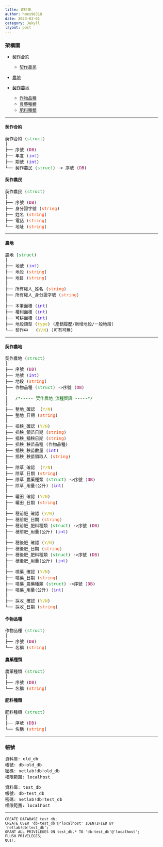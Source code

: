 ```yaml
---
title: 資料庫
author: hmes98318
date: 2023-03-01
category: Jekyll
layout: post
---
```



### 架構圖

 * [契作合約](#契作合約)  
   - [契作農民](#契作農民)  

 * [農地](#農地)  

 * [契作農地](#契作農地)  
   - [作物品種](#作物品種)
   - [農藥種類](#農藥種類)
   - [肥料種類](#肥料種類)


------------------------------  

#### 契作合約
<pre>
契作合約 (<span style="color:#00A026;">struct</span>)  
│  
├── 序號 (<span style="color:#A2025F;">DB</span>)  
├── 年度 (<span style="color:#3B00F7;">int</span>)  
├── 期號 (<span style="color:#3B00F7;">int</span>)  
└── 契作農民 (<span style="color:#00A026;">struct</span>) -> 序號 (<span style="color:#A2025F;">DB</span>)  
</pre>

#### 契作農民
<pre>
契作農民 (<span style="color:#00A026;">struct</span>)  
│  
├── 序號 (<span style="color:#A2025F;">DB</span>)  
├── 身分證字號 (<span style="color:OrangeRed;">string</span>)  
├── 姓名 (<span style="color:OrangeRed;">string</span>)  
├── 電話 (<span style="color:OrangeRed;">string</span>)  
└── 地址 (<span style="color:OrangeRed;">string</span>)  
</pre>

------------------------------  

#### 農地
<pre>
農地 (<span style="color:#00A026;">struct</span>)  
│  
├── 地號 (<span style="color:#3B00F7;">int</span>)  
├── 地段 (<span style="color:OrangeRed;">string</span>)  
├── 地目 (<span style="color:OrangeRed;">string</span>)  
│  
├── 所有權人_姓名 (<span style="color:OrangeRed;">string</span>)  
├── 所有權人_身分證字號 (<span style="color:OrangeRed;">string</span>)  
│  
├── 本筆面積 (<span style="color:#3B00F7;">int</span>)  
├── 權利面積 (<span style="color:#3B00F7;">int</span>)  
├── 可耕面積 (<span style="color:#3B00F7;">int</span>)  
├── 地段類型 (<span style="color:#BDB200;">type</span>) (產銷履歷/新增地段/一般地段)  
└── 契作中   (<span style="color:#BDB200;">Y/N</span>) (可有可無)  
</pre>

------------------------------  

#### 契作農地
<pre>
契作農地 (<span style="color:#00A026;">struct</span>)  
│  
├── 序號 (<span style="color:#A2025F;">DB</span>)  
├── 地號 (<span style="color:#3B00F7;">int</span>)  
├── 地段 (<span style="color:OrangeRed;">string</span>)  
├── 作物品種 (<span style="color:#00A026;">struct</span>) ->序號 (<span style="color:#A2025F;">DB</span>)  
│  
│   <span style="color:DarkGreen;">/*----- 契作農地_流程資訊 -----*/</span>  
│  
├── 整地_確認  (<span style="color:#BDB200;">Y/N</span>)  
├── 整地_日期 (<span style="color:OrangeRed;">string</span>)  
│  
├── 插秧_確認 (<span style="color:#BDB200;">Y/N</span>)  
├── 插秧_領苗日期 (<span style="color:OrangeRed;">string</span>)  
├── 插秧_插秧日期 (<span style="color:OrangeRed;">string</span>)  
├── 插秧_秧苗品種 (作物品種)
├── 插秧_秧苗數量 (<span style="color:#3B00F7;">int</span>)  
├── 插秧_秧苗領取人 (<span style="color:OrangeRed;">string</span>)  
│  
├── 除草_確認  (<span style="color:#BDB200;">Y/N</span>)  
├── 除草_日期 (<span style="color:OrangeRed;">string</span>)  
├── 除草_農藥種類 (<span style="color:#00A026;">struct</span>) ->序號 (<span style="color:#A2025F;">DB</span>)  
├── 除草_用量(公升) (<span style="color:#3B00F7;">int</span>)  
│  
├── 曬田_確認 (<span style="color:#BDB200;">Y/N</span>)  
├── 曬田_日期 (<span style="color:OrangeRed;">string</span>)  
│  
├── 穗前肥_確認 (<span style="color:#BDB200;">Y/N</span>)  
├── 穗前肥_日期 (<span style="color:OrangeRed;">string</span>)  
├── 穗前肥_肥料種類 (<span style="color:#00A026;">struct</span>) ->序號 (<span style="color:#A2025F;">DB</span>)  
├── 穗前肥_用量(公斤) (<span style="color:#3B00F7;">int</span>)  
│  
├── 穗後肥_確認 (<span style="color:#BDB200;">Y/N</span>)  
├── 穗後肥_日期 (<span style="color:OrangeRed;">string</span>)  
├── 穗後肥_肥料種類 (<span style="color:#00A026;">struct</span>) ->序號 (<span style="color:#A2025F;">DB</span>)  
├── 穗後肥_用量(公斤) (<span style="color:#3B00F7;">int</span>)  
│  
├── 噴藥_確認 (<span style="color:#BDB200;">Y/N</span>)  
├── 噴藥_日期 (<span style="color:OrangeRed;">string</span>)  
├── 噴藥_農藥種類 (<span style="color:#00A026;">struct</span>) ->序號 (<span style="color:#A2025F;">DB</span>)  
├── 噴藥_用量(公升) (<span style="color:#3B00F7;">int</span>)  
│  
├── 採收_確認 (<span style="color:#BDB200;">Y/N</span>)  
└── 採收_日期 (<span style="color:OrangeRed;">string</span>)  
</pre>

#### 作物品種
<pre>
作物品種 (<span style="color:#00A026;">struct</span>)  
│  
├── 序號 (<span style="color:#A2025F;">DB</span>)  
└── 名稱 (<span style="color:OrangeRed;">string</span>)  
</pre>

#### 農藥種類
<pre>
農藥種類 (<span style="color:#00A026;">struct</span>)  
│  
├── 序號 (<span style="color:#A2025F;">DB</span>)  
└── 名稱 (<span style="color:OrangeRed;">string</span>)  
</pre>

#### 肥料種類
<pre>
肥料種類 (<span style="color:#00A026;">struct</span>)  
│  
├── 序號 (<span style="color:#A2025F;">DB</span>)  
└── 名稱 (<span style="color:OrangeRed;">string</span>)  
</pre>

------------------------------  




















### 帳號

<pre>
資料庫: old_db  
帳號: db-old_db  
密碼: netlab!db!old_db  
權限範圍: localhost  
</pre>

<pre>
資料庫: test_db  
帳號: db-test_db  
密碼: netlab!db!test_db  
權限範圍: localhost  
</pre>


------------------------------  

```
CREATE DATABASE test_db;
CREATE USER 'db-test_db'@'localhost' IDENTIFIED BY 'netlab!db!test_db';
GRANT ALL PRIVILEGES ON test_db.* TO 'db-test_db'@'localhost';
FLUSH PRIVILEGES;
QUIT;
```